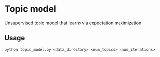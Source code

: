 # Topic model

Unsupervised topic model that learns via expectation maximization

## Usage

`python topic_model.py <data_directory> <num_topics> <num_iterations>`

